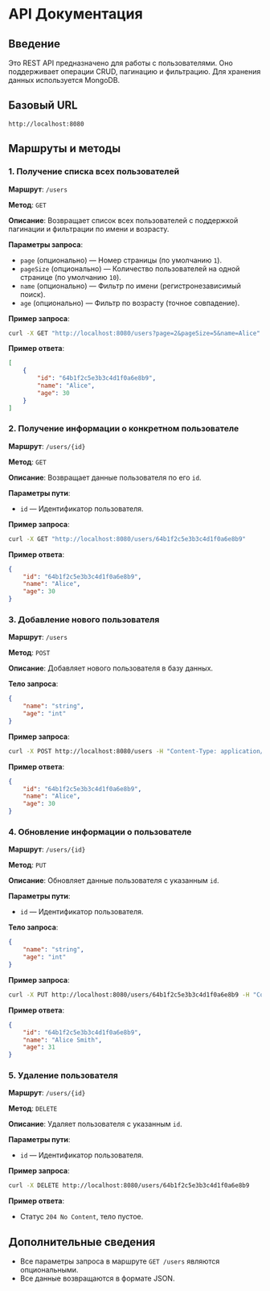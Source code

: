 # API Документация

## Введение
Это REST API предназначено для работы с пользователями. Оно поддерживает операции CRUD, пагинацию и фильтрацию. 
Для хранения данных используется MongoDB.

## Базовый URL
`http://localhost:8080`

## Маршруты и методы

### 1. Получение списка всех пользователей

**Маршрут**: `/users`

**Метод**: `GET`

**Описание**: Возвращает список всех пользователей с поддержкой пагинации и фильтрации по имени и возрасту.

**Параметры запроса**:
 - `page` (опционально) — Номер страницы (по умолчанию `1`).
 - `pageSize` (опционально) — Количество пользователей на одной странице (по умолчанию `10`).
 - `name` (опционально) — Фильтр по имени (регистронезависимый поиск).
 - `age` (опционально) — Фильтр по возрасту (точное совпадение).

**Пример запроса**:

```bash
curl -X GET "http://localhost:8080/users?page=2&pageSize=5&name=Alice"
```

**Пример ответа**:

```json
[
    {
        "id": "64b1f2c5e3b3c4d1f0a6e8b9",
        "name": "Alice",
        "age": 30
    }
]
```

### 2. Получение информации о конкретном пользователе

**Маршрут**: `/users/{id}`

**Метод**: `GET`

**Описание**: Возвращает данные пользователя по его `id`.

**Параметры пути**:
 - `id` — Идентификатор пользователя.

**Пример запроса**:

```bash
curl -X GET "http://localhost:8080/users/64b1f2c5e3b3c4d1f0a6e8b9"
```

**Пример ответа**:

```json
{
    "id": "64b1f2c5e3b3c4d1f0a6e8b9",
    "name": "Alice",
    "age": 30
}
```

### 3. Добавление нового пользователя

**Маршрут**: `/users`

**Метод**: `POST`

**Описание**: Добавляет нового пользователя в базу данных.

**Тело запроса**:

```json
{
    "name": "string",
    "age": "int"
}
```

**Пример запроса**:

```bash
curl -X POST http://localhost:8080/users -H "Content-Type: application/json" -d '{"name": "Alice", "age": 30}'
```

**Пример ответа**:

```json
{
    "id": "64b1f2c5e3b3c4d1f0a6e8b9",
    "name": "Alice",
    "age": 30
}
```

### 4. Обновление информации о пользователе

**Маршрут**: `/users/{id}`

**Метод**: `PUT`

**Описание**: Обновляет данные пользователя с указанным `id`.

**Параметры пути**:
 - `id` — Идентификатор пользователя.

**Тело запроса**:

```json
{
    "name": "string",
    "age": "int"
}
```

**Пример запроса**:

```bash
curl -X PUT http://localhost:8080/users/64b1f2c5e3b3c4d1f0a6e8b9 -H "Content-Type: application/json" -d '{"name": "Alice Smith", "age": 31}'
```

**Пример ответа**:

```json
{
    "id": "64b1f2c5e3b3c4d1f0a6e8b9",
    "name": "Alice Smith",
    "age": 31
}
```

### 5. Удаление пользователя

**Маршрут**: `/users/{id}`

**Метод**: `DELETE`

**Описание**: Удаляет пользователя с указанным `id`.

**Параметры пути**:
 - `id` — Идентификатор пользователя.

**Пример запроса**:

```bash
curl -X DELETE http://localhost:8080/users/64b1f2c5e3b3c4d1f0a6e8b9
```

**Пример ответа**:

- Статус `204 No Content`, тело пустое.

## Дополнительные сведения

- Все параметры запроса в маршруте `GET /users` являются опциональными.
- Все данные возвращаются в формате JSON.
